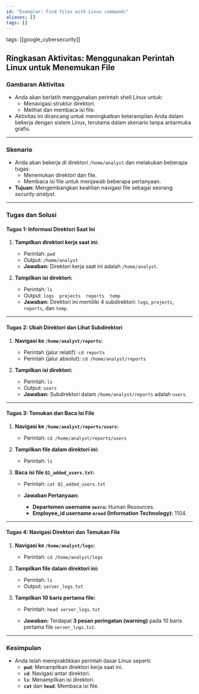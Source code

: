 ```yaml
---
id: "Exemplar: Find files with Linux commands"
aliases: []
tags: []
---
```


tags: [[google_cybersecurity]]

## **Ringkasan Aktivitas: Menggunakan Perintah Linux untuk Menemukan File**

### **Gambaran Aktivitas**

- Anda akan berlatih menggunakan perintah shell Linux untuk:
  - Menavigasi struktur direktori.
  - Melihat dan membaca isi file.
- Aktivitas ini dirancang untuk meningkatkan keterampilan Anda dalam bekerja dengan sistem Linux, terutama dalam skenario tanpa antarmuka grafis.

---

### **Skenario**

- Anda akan bekerja di direktori `/home/analyst` dan melakukan beberapa tugas:
  - Menemukan direktori dan file.
  - Membaca isi file untuk menjawab beberapa pertanyaan.
- **Tujuan:** Mengembangkan keahlian navigasi file sebagai seorang _security analyst_.

---

### **Tugas dan Solusi**

#### **Tugas 1: Informasi Direktori Saat Ini**

1. **Tampilkan direktori kerja saat ini:**

   - Perintah: `pwd`
   - Output: `/home/analyst`
   - **Jawaban:** Direktori kerja saat ini adalah `/home/analyst`.

2. **Tampilkan isi direktori:**
   - Perintah: `ls`
   - Output: `logs  projects  reports  temp`
   - **Jawaban:** Direktori ini memiliki 4 subdirektori: `logs`, `projects`, `reports`, dan `temp`.

---

#### **Tugas 2: Ubah Direktori dan Lihat Subdirektori**

1. **Navigasi ke `/home/analyst/reports`:**

   - Perintah (jalur relatif): `cd reports`
   - Perintah (jalur absolut): `cd /home/analyst/reports`

2. **Tampilkan isi direktori:**
   - Perintah: `ls`
   - Output: `users`
   - **Jawaban:** Subdirektori dalam `/home/analyst/reports` adalah `users`.

---

#### **Tugas 3: Temukan dan Baca Isi File**

1. **Navigasi ke `/home/analyst/reports/users`:**

   - Perintah: `cd /home/analyst/reports/users`

2. **Tampilkan file dalam direktori ini:**

   - Perintah: `ls`

3. **Baca isi file `Q1_added_users.txt`:**

   - Perintah: `cat Q1_added_users.txt`

   - **Jawaban Pertanyaan:**
     - **Departemen username `aezra`:** Human Resources.
     - **Employee_id username `mreed` (Information Technology):** 1104.

---

#### **Tugas 4: Navigasi Direktori dan Temukan File**

1. **Navigasi ke `/home/analyst/logs`:**

   - Perintah: `cd /home/analyst/logs`

2. **Tampilkan file dalam direktori ini:**

   - Perintah: `ls`
   - Output: `server_logs.txt`

3. **Tampilkan 10 baris pertama file:**

   - Perintah: `head server_logs.txt`

   - **Jawaban:** Terdapat **3 pesan peringatan (warning)** pada 10 baris pertama file `server_logs.txt`.

---

### **Kesimpulan**

- Anda telah mempraktikkan perintah dasar Linux seperti:
  - **`pwd`**: Menampilkan direktori kerja saat ini.
  - **`cd`**: Navigasi antar direktori.
  - **`ls`**: Menampilkan isi direktori.
  - **`cat`** dan **`head`**: Membaca isi file.
